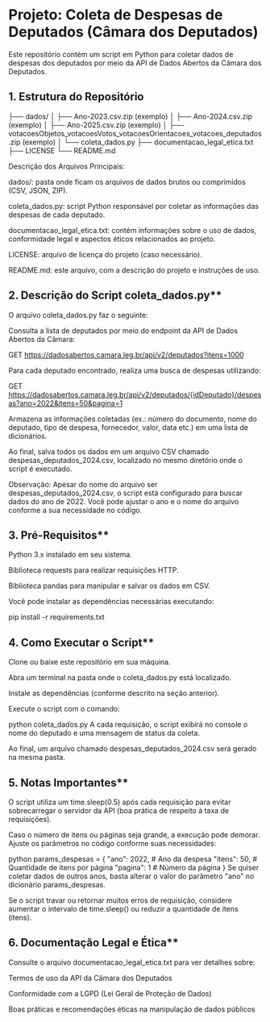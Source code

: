 # **Projeto: Coleta de Despesas de Deputados (Câmara dos Deputados)**
Este repositório contém um script em Python para coletar dados de despesas dos deputados por meio da API de Dados Abertos da Câmara dos Deputados.

## 1. **Estrutura do Repositório**

├── dados/
│   ├── Ano-2023.csv.zip  (exemplo)
│   ├── Ano-2024.csv.zip  (exemplo)
│   ├── Ano-2025.csv.zip  (exemplo)
│   ├── votacoesObjetos_votacoesVotos_votacoesOrientacoes_votacoes_deputados.zip (exemplo)
│   └── coleta_dados.py
├── documentacao_legal_etica.txt
├── LICENSE
└── README.md  

Descrição dos Arquivos Principais:

dados/: pasta onde ficam os arquivos de dados brutos ou comprimidos (CSV, JSON, ZIP).

coleta_dados.py: script Python responsável por coletar as informações das despesas de cada deputado.

documentacao_legal_etica.txt: contém informações sobre o uso de dados, conformidade legal e aspectos éticos relacionados ao projeto.

LICENSE: arquivo de licença do projeto (caso necessário).

README.md: este arquivo, com a descrição do projeto e instruções de uso.

## 2. Descrição do Script coleta_dados.py**
O arquivo coleta_dados.py faz o seguinte:

Consulta a lista de deputados por meio do endpoint da API de Dados Abertos da Câmara:

GET https://dadosabertos.camara.leg.br/api/v2/deputados?itens=1000

Para cada deputado encontrado, realiza uma busca de despesas utilizando:

GET https://dadosabertos.camara.leg.br/api/v2/deputados/{idDeputado}/despesas?ano=2022&itens=50&pagina=1

Armazena as informações coletadas (ex.: número do documento, nome do deputado, tipo de despesa, fornecedor, valor, data etc.) em uma lista de dicionários.

Ao final, salva todos os dados em um arquivo CSV chamado despesas_deputados_2024.csv, localizado no mesmo diretório onde o script é executado.

Observação: Apesar do nome do arquivo ser despesas_deputados_2024.csv, o script está configurado para buscar dados do ano de 2022. Você pode ajustar o ano e o nome do arquivo conforme a sua necessidade no código.

## 3. Pré-Requisitos**
Python 3.x instalado em seu sistema.

Biblioteca requests para realizar requisições HTTP.

Biblioteca pandas para manipular e salvar os dados em CSV.

Você pode instalar as dependências necessárias executando:

pip install -r requirements.txt

## 4. Como Executar o Script**
Clone ou baixe este repositório em sua máquina.

Abra um terminal na pasta onde o coleta_dados.py está localizado.

Instale as dependências (conforme descrito na seção anterior).

Execute o script com o comando:

python coleta_dados.py
A cada requisição, o script exibirá no console o nome do deputado e uma mensagem de status da coleta.

Ao final, um arquivo chamado despesas_deputados_2024.csv será gerado na mesma pasta.

## 5. Notas Importantes**
O script utiliza um time.sleep(0.5) após cada requisição para evitar sobrecarregar o servidor da API (boa prática de respeito à taxa de requisições).

Caso o número de itens ou páginas seja grande, a execução pode demorar. Ajuste os parâmetros no código conforme suas necessidades:

python
params_despesas = {
    "ano": 2022,   # Ano da despesa
    "itens": 50,   # Quantidade de itens por página
    "pagina": 1    # Número da página
}
Se quiser coletar dados de outros anos, basta alterar o valor do parâmetro "ano" no dicionário params_despesas.

Se o script travar ou retornar muitos erros de requisição, considere aumentar o intervalo de time.sleep() ou reduzir a quantidade de itens (itens).

## 6. Documentação Legal e Ética**
Consulte o arquivo documentacao_legal_etica.txt para ver detalhes sobre:

Termos de uso da API da Câmara dos Deputados

Conformidade com a LGPD (Lei Geral de Proteção de Dados)

Boas práticas e recomendações éticas na manipulação de dados públicos